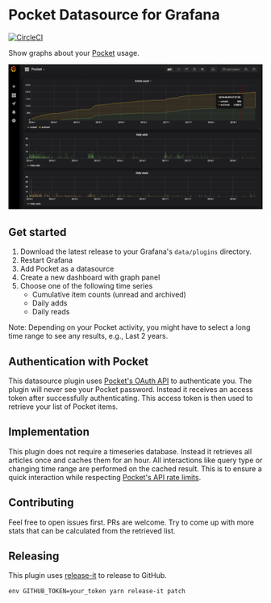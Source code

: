 # Pocket Datasource for Grafana

[![CircleCI](https://circleci.com/gh/davkal/pocket-datasource/tree/master.svg?style=svg)](https://circleci.com/gh/davkal/pocket-datasource/tree/master)

Show graphs about your [Pocket](https://getpocket.com/) usage.

![Screenshot](src/img/pocket-screenshot.png?raw=true)

## Get started

1. Download the latest release to your Grafana's `data/plugins` directory.
2. Restart Grafana
3. Add Pocket as a datasource
4. Create a new dashboard with graph panel
5. Choose one of the following time series
   - Cumulative item counts (unread and archived)
   - Daily adds
   - Daily reads
   
Note: Depending on your Pocket activity, you might have to select a long time range to see any results, e.g., Last 2 years.

## Authentication with Pocket

This datasource plugin uses [Pocket's OAuth API](https://getpocket.com/developer/docs/authentication) to authenticate you. The plugin will never see your Pocket password. Instead it receives an access token after successfully authenticating. This access token is then used to retrieve your list of Pocket items.

## Implementation

This plugin does not require a timeseries database.
Instead it retrieves all articles once and caches them for an hour.
All interactions like query type or changing time range are performed on the cached result.
This is to ensure a quick interaction while respecting [Pocket's API rate limits](https://getpocket.com/developer/docs/rate-limits).

## Contributing

Feel free to open issues first.
PRs are welcome.
Try to come up with more stats that can be calculated from the retrieved list.

## Releasing

This plugin uses [release-it](https://github.com/webpro/release-it) to release to GitHub.

```
env GITHUB_TOKEN=your_token yarn release-it patch
```
